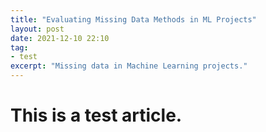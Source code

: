 ```yaml
---
title: "Evaluating Missing Data Methods in ML Projects"
layout: post
date: 2021-12-10 22:10
tag: 
- test
excerpt: "Missing data in Machine Learning projects."
---
```


# This is a test article.